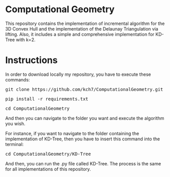 # Computational Geometry
This repository contains the implementation of incremental algorithm for the 3D Convex Hull and the implementation of the Delaunay Triangulation via lifting. Also, it includes a simple and comprehensive implementation for KD-Tree with k=2.


# Instructions

In order to download locally my repository, you have to execute these commands:

<pre>git clone https://github.com/kch7/ComputationalGeometry.git</pre>
<pre>pip install -r requirements.txt</pre>
<pre>cd ComputationalGeometry</pre>

And then you can navigate to the folder you want and execute the algorithm you wish.

For instance, if you want to navigate to the folder containing the implementation of KD-Tree, 
then you have to insert this command into the terminal:

<pre>cd ComputationalGeometry/KD-Tree</pre>

And then, you can run the .py file called KD-Tree.
The process is the same for all implementations of this repository.
